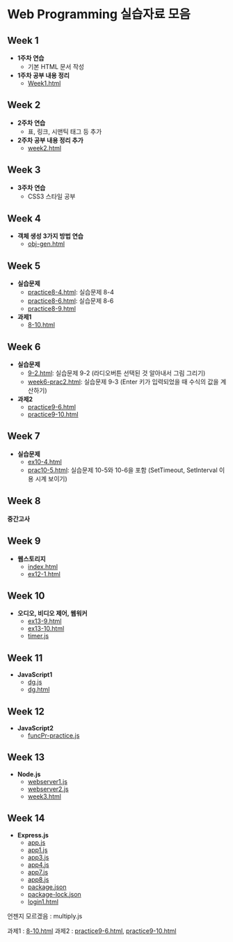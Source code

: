 # Web Programming 실습자료 모음

## Week 1
- **1주차 연습**
  - 기본 HTML 문서 작성
- **1주차 공부 내용 정리**
  - [Week1.html](week1/Week1.html)

## Week 2
- **2주차 연습**
  - 표, 링크, 시맨틱 태그 등 추가
- **2주차 공부 내용 정리 추가**
  - [week2.html](week2/week2.html)

## Week 3
- **3주차 연습**
  - CSS3 스타일 공부

## Week 4
- **객체 생성 3가지 방법 연습**
  - [obj-gen.html](week4/obj-gen.html)
    
## Week 5
- **실습문제**
  - [practice8-4.html](week5/practice8-4.html): 실습문제 8-4
  - [practice8-6.html](week5/practice8-6.html): 실습문제 8-6
  - [practice8-9.html](week5/practice8-9.html)
- **과제1**
  - [8-10.html](week5/8-10.html)

## Week 6
- **실습문제**
  - [9-2.html](week6/9-2.html): 실습문제 9-2 (라디오버튼 선택된 것 알아내서 그림 그리기)
  - [week6-prac2.html](week6/week6-prac2.html): 실습문제 9-3 (Enter 키가 입력되었을 때 수식의 값을 계산하기)
- **과제2**
  - [practice9-6.html](week6/practice9-6.html)
  - [practice9-10.html](week6/practice9-10.html)

## Week 7
- **실습문제**
  - [ex10-4.html](week7/ex10-4.html)
  - [prac10-5.html](week7/prac10-5.html): 실습문제 10-5와 10-6을 포함 (SetTimeout, SetInterval 이용 시계 보이기)
 
## Week 8
 **중간고사**
 
## Week 9
- **웹스토리지**
  - [index.html](week9/index.html)
  - [ex12-1.html](week9/ex12-1.html)
  

## Week 10
- **오디오, 비디오 제어, 웹워커**
  - [ex13-9.html](week10/ex13-9.html)
  - [ex13-10.html](week10/ex13-10.html)
  - [timer.js](week10/timer.js)

## Week 11
- **JavaScript1**
  - [dg.js](week11/dg.js)
  - [dg.html](week11/dg.html)
  
## Week 12
- **JavaScript2**
  - [funcPr-practice.js](week12/funcPr-practice.js)

## Week 13
- **Node.js**
  - [webserver1.js](week13/webserver1.js)
  - [webserver2.js](week13/webserver2.js)
  - [week3.html](week13/week3.html)

## Week 14
- **Express.js**
  - [app.js](week14/app.js)
  - [app1.js](week14/app1.js)
  - [app3.js](week14/app3.js)
  - [app4.js](week14/app4.js)
  - [app7.js](week14/app7.js)
  - [app8.js](week14/app8.js)
  - [package.json](week14/package.json)
  - [package-lock.json](week14/package-lock.json)
  - [login1.html](week14/login1.html)


언젠지 모르겠음 : 
multiply.js

과제1 : [8-10.html](week5/8-10.html)
과제2 : [practice9-6.html](week6/practice9-6.html), [practice9-10.html](week6/practice9-10.html)
